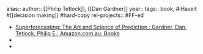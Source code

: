 alias::
author:: [[Philip Tetlock]], [[Dan Gardner]]
year::
tags:: book, #iHaveit #[[decision making]] #hard-copy
rel-projects:: #FF-ed



- [Superforecasting: The Art and Science of Prediction : Gardner, Dan, Tetlock, Philip E.: Amazon.com.au: Books](https://www.amazon.com.au/dp/0804136718?ref=ppx_yo2ov_dt_b_fed_asin_title)
-
-
